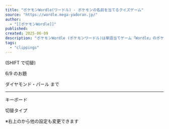 ```yaml
---
title: "ポケモンWordle(ワードル) - ポケモンの名前を当てるクイズゲーム"
source: "https://wordle.mega-yadoran.jp/"
author:
  - "[[ポケモンWordle]]"
published:
created: 2025-06-09
description: "ポケモンWordle (ポケモンワードル)は単語当てゲーム「Wordle」のポケモン版。１０回のチャレンジでポケモンの名前を当てよう！"
tags:
  - "clippings"
---
```

(SHIFT で切替)

6/9 のお題

ダイヤモンド・パール まで

---

キーボード

切替タイプ

※右上のから他の設定も変更できます